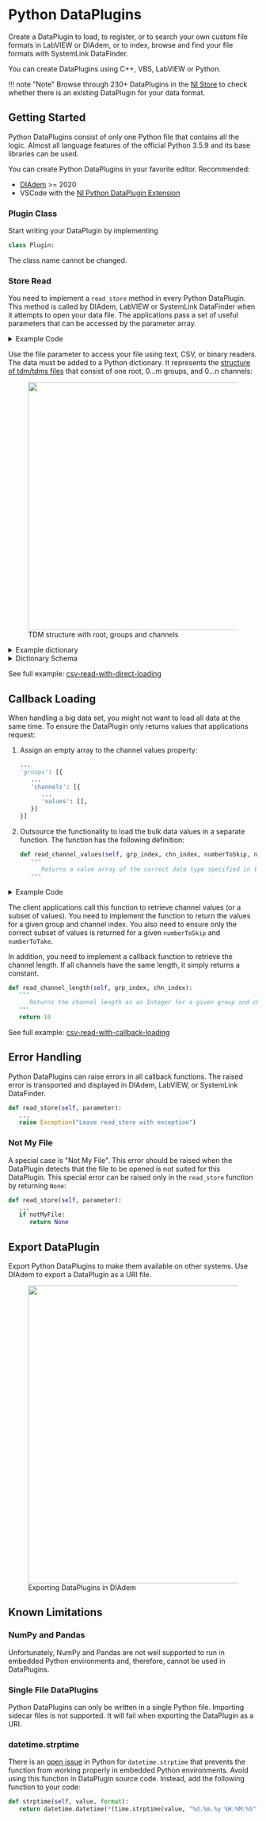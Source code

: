 # Python DataPlugins

Create a DataPlugin to load, to register, or to search your own custom file formats in LabVIEW or DIAdem, or to index, browse  and find your file formats with SystemLink DataFinder.

You can create DataPlugins using C++, VBS, LabVIEW or Python.

!!! note "Note"
    Browse through 230+ DataPlugins in the [NI Store](https://search.ni.com/nisearch/app/main/p/ap/global/lang/en/pg/1/sn/ssnav:dpl/) to check whether there is an existing DataPlugin for your data format.

## Getting Started

Python DataPlugins consist of only one Python file that contains all the logic. Almost all language features of the official Python 3.5.9 and its base libraries can be used.

You can create Python DataPlugins in your favorite editor. Recommended:

- [DIAdem](https://www.ni.com/en-us/shop/data-acquisition-and-control/application-software-for-data-acquisition-and-control-category/what-is-diadem.html) >= 2020
- VSCode with the [NI Python DataPlugin Extension](https://github.com/ni/vscode-ni-python-dataplugins)

### Plugin Class

Start writing your DataPlugin by implementing

```python
class Plugin:
```

The class name cannot be changed.

### Store Read

You need to implement a `read_store` method in every Python DataPlugin. This method is called by DIAdem, LabVIEW or SystemLink DataFinder when it attempts to open your data file. The applications pass a set of useful parameters that can be accessed by the parameter array.

<!-- markdownlint-disable -->
<details>
<summary>Example Code</summary>
<!-- markdownlint-enable -->

```python
import datetime
import os
from pathlib import Path
def read_store(self, parameter):
   """
      Read data file and returns a Python dictionary
      that contains groups and channels in a TDM-like structure.
   """

   # String: Contains the absolute path to the data file
   file_path = os.path.realpath(parameter["file"])
   # Boolean: Denotes whether data file was accessed by SystemLink DataFinder
   # => the bulk data was not touched. 
   is_datafinder_indexer = parameter["datafinder"]

   tdm_tree = {
      "author": "HelloWorkd test",
      "description": "File containing a json dict read by Python plugin",
      "groups": [{
            "name": "Group_1",
            "description": "First group",
            "channels": [{
               "name": "Index",
               "description": "",
               "info": "Going up",
               "unit_string": "s",
               "type": "DataTypeChnFloat64",
               "values": [1, 2, 3]
            }, {
               "name": "Vals_1",
               "description": "",
               "unit_string": "km/h",
               "type": "DataTypeChnFloat64",
               "values": [1.1, 2.1, 3.1]
            }, {
               "name": "Vals_2",
               "description": "",
               "unit_string": "km/h",
               "type": "DataTypeChnFloat64",
               "values": [1.2, 2.2, 3.2]
            }, {
               "name": "Str_1",
               "description": "",
               "type": "DataTypeChnString",
               "values": ["abc", "def", "hij"]
            }]
      }, {
            "name": "Group_2",
            "description": "First group",
            "channels": [{
               "name": "Index",
               "description": "",
               "info": "Going up",
               "unit_string": "s",
               "type": "DataTypeChnFloat64",
               "values": [1, 2, 3, 4]
            }
            ]
      }]
   }

   return {Path(file_path).stem: tdm_tree}
```

</details>

Use the file parameter to access your file using text, CSV, or binary readers.
The data must be added to a Python dictionary. It represents the
[structure of tdm/tdms files](https://www.ni.com/en-us/support/documentation/supplemental/06/the-ni-tdms-file-format.html)
that consist of one root, 0...m groups, and 0...n channels:

<figure>
   <img src="../../img/pydp-tdm_structure.png" width="500" />
   <figcaption>TDM structure with root, groups and channels</figcaption>
</figure>

<!-- markdownlint-disable -->
<details>
<summary>Example dictionary</summary>
<!-- markdownlint-enable -->

```python
self.tdm_tree = {
   "author": "National Instruments",
   "description": "Example file",
   "groups": [{
         "name": "Example",
         "description": "First group",
         "time": datetime.datetime(2020, 2, 11, 15, 31, 59, 342380),
         "channels": [{
            "name": "Channel_0",
            "description": "",
            "values": [1.2, 1.3, 1.4],
            "info": "Time in seconds",
            "type": "DataTypeChnFloat64"
         }, {
            "name": "Channel_1",
            "description": "",
            "values": [10, 11, 12],
            "unit_string": "km/h",
            "type": "DataTypeChnFloat64"
         }]
   }]
}

file_path = os.path.realpath(parameter["file"])
return {Path(file_path).stem: self.tdm_tree}
```

</details>

<!-- markdownlint-disable -->
<details>
<summary>Dictionary Schema</summary>
<!-- markdownlint-enable -->

```python
import datetime
from schema import And, Schema

Schema({
      Optional('author'): str,
      Optional('description'): str,
      'groups': [{
         'name': str,
         Optional('description'): str,
         Optional('time'): datetime.datetime,
         'channels': [{
            'name': str,
            Optional('description'): str,
            'values': list,
            Optional('unit_string'): str,
            'type': And(str, lambda s: s in (
               'DataTypeChnFloat32',
               'DataTypeChnFloat64',
               'DataTypeChnString',
               'DataTypeChnDate',
               'DataTypeChnUInt8',
               'DataTypeChnInt16',
               'DataTypeChnInt32',
               'DataTypeChnInt64'))
            }]
      }]}, ignore_extra_keys=True)
```

All additional "extra keys" will show up as custom properties in DIAdem, Labview
or SystemLink DataFinder.

</details>

See full example: [csv-read-with-direct-loading](https://github.com/ni/systemlink-operations-handbook/tree/master/examples/python-dataplugin-examples/csv-read-with-direct-loading)

## Callback Loading

When handling a big data set, you might not want to load all data at the same time.
To ensure the DataPlugin only returns values that applications request:

   1. Assign an empty array to the channel values property:

      ```python
      ...
      'groups': [{
         ...
         'channels': [{
            ...
            'values': [],
         }]
      }]
      ```

   1. Outsource the functionality to load the bulk data values in a separate function.
   The function has the following definition:

      ```python
      def read_channel_values(self, grp_index, chn_index, numberToSkip, numberToTake):
         """
            Returns a value array of the correct data type specified in the tdm dictionary
         """
      ```

<!-- markdownlint-disable -->
<details>
<summary>Example Code</summary>
<!-- markdownlint-enable -->

```python
def read_channel_values(self, grp_index, chn_index, numberToSkip, numberToTake):
   dataType = self.tdm_tree["groups"][grp_index]["channels"][chn_index]["type"]
   values = []
   for row in self.data:
      value = row[self.channelNames[chn_index]]
      values.append(value)
   return values[numberToSkip:numberToTake+numberToSkip]
```

</details>

The client applications call this function to retrieve channel values (or
a subset of values). You need to implement the function to return the
values for a given group and channel index. You also need to ensure only the
correct subset of values is returned for a given `numberToSkip` and `numberToTake`.

In addition, you need to implement a callback function to retrieve the channel
length. If all channels have the same length, it simply returns a constant.

```python
def read_channel_length(self, grp_index, chn_index):
   """
      Returns the channel length as an Integer for a given group and channel index
   """
   return 10
```

See full example: [csv-read-with-callback-loading](https://github.com/ni/systemlink-operations-handbook/tree/master/examples/python-dataplugin-examples/csv-read-with-callback-loading)

## Error Handling

Python DataPlugins can raise errors in all callback functions. The raised error
is transported and displayed in DIAdem, LabVIEW, or SystemLink DataFinder.

```python
def read_store(self, parameter):
   ...
   raise Exception("Leave read_store with exception")
```

### Not My File

A special case is "Not My File". This error should be raised when the DataPlugin
detects that the file to be opened is not suited for this DataPlugin. This
special error can be raised only in the `read_store` function by returning `None`:

```python
def read_store(self, parameter):
   ...
   if notMyFile:
      return None
```

## Export DataPlugin

Export Python DataPlugins to make them available on other systems. Use DIAdem to
export a DataPlugin as a URI file.

<figure>
   <img src="../../img/pydp-diadem_export.png" width="600" />
   <figcaption>Exporting DataPlugins in DIAdem</figcaption>
</figure>

## Known Limitations

### NumPy and Pandas

Unfortunately, NumPy and Pandas are not well supported to run in embedded Python
environments and, therefore, cannot be used in DataPlugins.

### Single File DataPlugins

Python DataPlugins can only be written in a single Python file. Importing sidecar
files is not supported. It will fail when exporting the DataPlugin as a URI.

### datetime.strptime

There is an [open issue](https://bugs.python.org/issue27400) in Python for
`datetime.strptime` that prevents the function from working properly in embedded
Python environments. Avoid using this function in DataPlugin source code.
Instead, add the following function to your code:

```python
def strptime(self, value, format):
   return datetime.datetime(*(time.strptime(value, "%d.%m.%y %H:%M:%S")[0:6]))
```
